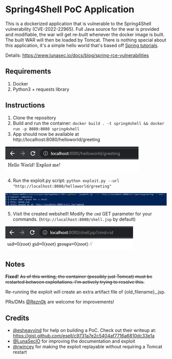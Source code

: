# Spring4Shell PoC Application

This is a dockerized application that is vulnerable to the Spring4Shell vulnerability (CVE-2022-22965). Full Java source for the war is provided and modifiable, the war will get re-built whenever the docker image is built. The built WAR will then be loaded by Tomcat. There is nothing special about this application, it's a simple hello world that's based off [Spring tutorials](https://spring.io/guides/gs/handling-form-submission/).


Details: https://www.lunasec.io/docs/blog/spring-rce-vulnerabilities

## Requirements

1. Docker
2. Python3 + requests library

## Instructions

1. Clone the repository
2. Build and run the container: `docker build . -t spring4shell && docker run -p 8080:8080 spring4shell`
3. App should now be available at http://localhost:8080/helloworld/greeting

![WebPage](screenshots/webpage.png?raw=true)

4. Run the exploit.py script:
 `python exploit.py --url "http://localhost:8080/helloworld/greeting"`

![WebPage](screenshots/runexploit_2.png?raw=true)

5. Visit the created webshell! Modify the `cmd` GET parameter for your commands. (`http://localhost:8080/shell.jsp` by default)

![WebPage](screenshots/RCE.png?raw=true)



## Notes

**Fixed!** ~~As of this writing, the container (possibly just Tomcat) must be restarted between exploitations. I'm actively trying to resolve this.~~


Re-running the exploit will create an extra artifact file of {old_filename}_.jsp. 

PRs/DMs [@Rezn0k](https://twitter.com/rezn0k) are welcome for improvements!

## Credits

- [@esheavyind](https://twitter.com/esheavyind) for help on building a PoC. Check out their writeup at: https://gist.github.com/esell/c9731a7e2c5404af7716a6810dc33e1a
- [@LunaSecIO](https://twitter.com/LunaSecIO) for improving the documentation and exploit
- [@rwincey](https://twitter.com/rwincey) for making the exploit replayable without requiring a Tomcat restart

